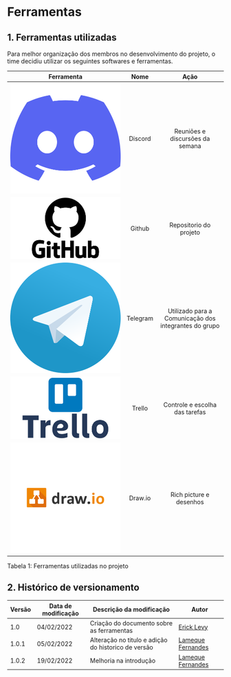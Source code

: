 # Ferramentas

## 1. Ferramentas utilizadas

Para melhor organização dos membros no desenvolvimento do projeto, o time decidiu utilizar os seguintes softwares e ferramentas.


| Ferramenta | Nome     | Ação | 
 | :------: | :----------: | :---------------------------------------------------: |
 | ![drawing](../assets/img/discord.svg) | Discord | Reuniões e discursões da semana |
 | ![drawing](../assets/img/github.png) | Github | Repositorio do projeto |
 | ![drawing](../assets/img/telegram.png) | Telegram | Utilizado para a Comunicação dos integrantes do grupo |
 | ![drawing](../assets/img/trello.png)  | Trello | Controle e escolha das tarefas|
 | ![drawing](../assets/img/draw-io.png) | Draw.io | Rich picture e desenhos |

<figcaption>Tabela 1: Ferramentas utilizadas no projeto</figcaption>


## 2. Histórico de versionamento

|Versão|Data de modificação|Descrição da modificação|Autor|
|-|-|-|-|
|1.0|04/02/2022|Criação do documento sobre as ferramentas|[Erick Levy]('https://github.com/ericklevy')|
|1.0.1|05/02/2022|Alteração no titulo e adição do historico de versão|[Lameque Fernandes]('https://github.com/lamequefernandes')|
|1.0.2|19/02/2022|Melhoria na introdução|[Lameque Fernandes]('https://github.com/lamequefernandes')|